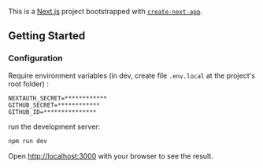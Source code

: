 This is a [Next.js](https://nextjs.org/) project bootstrapped with [`create-next-app`](https://github.com/vercel/next.js/tree/canary/packages/create-next-app).

## Getting Started

### Configuration

Require environment variables (in dev, create file `.env.local` at the project's root folder) : 

```
NEXTAUTH_SECRET=************
GITHUB_SECRET=************
GITHUB_ID=***************
```

run the development server:

```bash
npm run dev
```

Open [http://localhost:3000](http://localhost:3000) with your browser to see the result.

